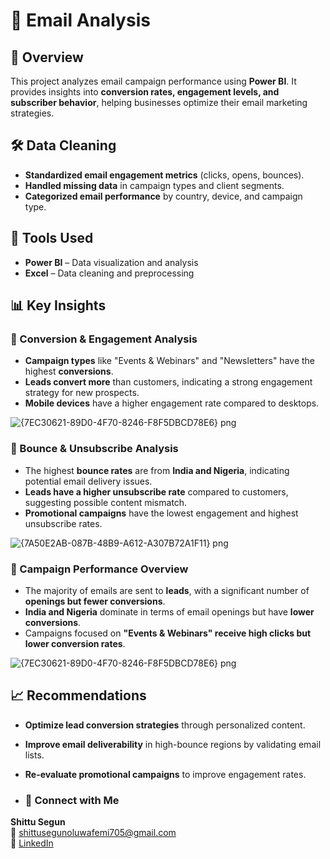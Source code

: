 # 📧 Email Analysis

## 📌 Overview  
This project analyzes email campaign performance using **Power BI**. It provides insights into **conversion rates, engagement levels, and subscriber behavior**, helping businesses optimize their email marketing strategies.  

## 🛠 Data Cleaning  
- **Standardized email engagement metrics** (clicks, opens, bounces).  
- **Handled missing data** in campaign types and client segments.  
- **Categorized email performance** by country, device, and campaign type.  

## 🚀 Tools Used  
- **Power BI** – Data visualization and analysis  
- **Excel** – Data cleaning and preprocessing 

## 📊 Key Insights  

### 🔹 Conversion & Engagement Analysis  
- **Campaign types** like "Events & Webinars" and "Newsletters" have the highest **conversions**.  
- **Leads convert more** than customers, indicating a strong engagement strategy for new prospects.  
- **Mobile devices** have a higher engagement rate compared to desktops.  

![{7EC30621-89D0-4F70-8246-F8F5DBCD78E6} png](https://github.com/user-attachments/assets/8cdb0147-714b-4016-8eb2-a444d46ae6ec)

### 🔹 Bounce & Unsubscribe Analysis  
- The highest **bounce rates** are from **India and Nigeria**, indicating potential email delivery issues.  
- **Leads have a higher unsubscribe rate** compared to customers, suggesting possible content mismatch.  
- **Promotional campaigns** have the lowest engagement and highest unsubscribe rates.  

![{7A50E2AB-087B-48B9-A612-A307B72A1F11} png](https://github.com/user-attachments/assets/11b5e2c5-39cc-4095-840b-0624d35f3841)

### 🔹 Campaign Performance Overview  
- The majority of emails are sent to **leads**, with a significant number of **openings but fewer conversions**.  
- **India and Nigeria** dominate in terms of email openings but have **lower conversions**.  
- Campaigns focused on **"Events & Webinars" receive high clicks but lower conversion rates**.  

![{7EC30621-89D0-4F70-8246-F8F5DBCD78E6} png](https://github.com/user-attachments/assets/cd96905a-456d-4164-8bd9-f2bebf1b7515)

## 📈 Recommendations  
- **Optimize lead conversion strategies** through personalized content.  
- **Improve email deliverability** in high-bounce regions by validating email lists.  
- **Re-evaluate promotional campaigns** to improve engagement rates.

- ### 📩 Connect with Me
**Shittu Segun**  
📧 [shittusegunoluwafemi705@gmail.com](mailto:shittusegunoluwafemi705@gmail.com)  
🔗 [LinkedIn](https://www.linkedin.com/in/shittusegun01)  

